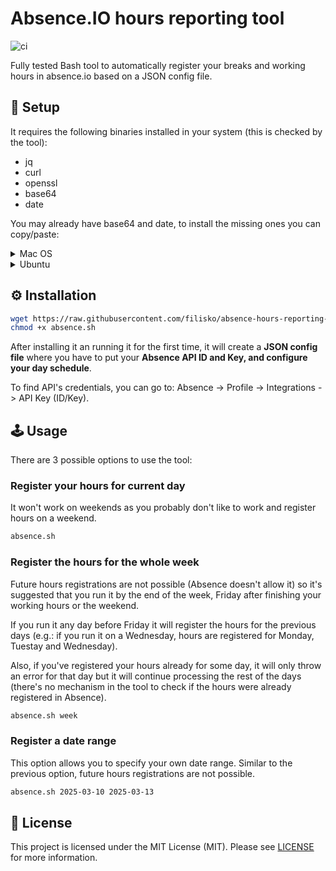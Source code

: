 # Absence.IO hours reporting tool

![ci](https://github.com/filisko/absence-hours-reporting-bash/actions/workflows/main.yaml/badge.svg)

Fully tested Bash tool to automatically register your breaks and working hours in absence.io based on a JSON config file.

## 🔧 Setup

It requires the following binaries installed in your system (this is checked by the tool):
- jq
- curl
- openssl
- base64
- date

You may already have base64 and date, to install the missing ones you can copy/paste:

<details>
<summary>Mac OS</summary>
  
```sh
brew install jq curl openssl
```

</details>

<details>
<summary>Ubuntu</summary>
  
```sh
sudo apt-get install -y jq curl openssl
```

</details>

## ⚙️ Installation

```sh
wget https://raw.githubusercontent.com/filisko/absence-hours-reporting-bash/refs/heads/main/src/absence.sh
chmod +x absence.sh
```

After installing it an running it for the first time, it will create a **JSON config file** where you have to put your **Absence API ID and Key, and configure your day schedule**.

To find API's credentials, you can go to: Absence -> Profile -> Integrations -> API Key (ID/Key).

## 🕹️ Usage

There are 3 possible options to use the tool:

### Register your hours for current day

It won't work on weekends as you probably don't like to work and register hours on a weekend.

```sh
absence.sh
```

### Register the hours for the whole week

Future hours registrations are not possible (Absence doesn't allow it) so it's suggested that you run it by the end of the week, Friday after finishing your working hours or the weekend.

If you run it any day before Friday it will register the hours for the previous days (e.g.: if you run it on a Wednesday, hours are registered for Monday, Tuestay and Wednesday).

Also, if you've registered your hours already for some day, it will only throw an error for that day but it will continue processing the rest of the days (there's no mechanism in the tool to check if the hours were already registered in Absence). 

```sh
absence.sh week
```

### Register a date range

This option allows you to specify your own date range. Similar to the previous option, future hours registrations are not possible.

```sh
absence.sh 2025-03-10 2025-03-13
```

## 🧾 License

This project is licensed under the MIT License (MIT). Please see [LICENSE]([https://github.com/filisko/absence-hours-reporting-bash/LICENSE.md](https://github.com/filisko/absence-hours-reporting-bash/blob/main/LICENSE))
 for more information.
